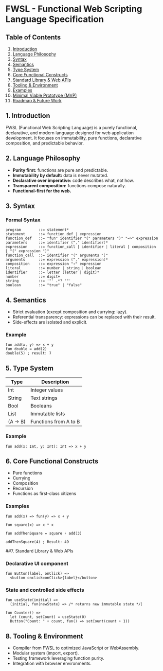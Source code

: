 # FWSL - Functional Web Scripting Language Specification

## Table of Contents

1. [Introduction](#introduction)
2. [Language Philosophy](#language-philosophy)
3. [Syntax](#syntax)
4. [Semantics](#semantics)
5. [Type System](#type-system)
6. [Core Functional Constructs](#core-functional-constructs)
7. [Standard Library & Web APIs](#standard-library--web-apis)
8. [Tooling & Environment](#tooling--environment)
9. [Examples](#examples)
10. [Minimal Viable Prototype (MVP)](#minimal-viable-prototype-mvp)
11. [Roadmap & Future Work](#roadmap--future-work)

## 1. Introduction

FWSL (Functional Web Scripting Language) is a purely functional, declarative, and modern language designed for web application development. It focuses on immutability, pure functions, declarative composition, and predictable behavior.

## 2. Language Philosophy

- **Purity first:** functions are pure and predictable.
- **Immutability by default:** data is never mutated.
- **Declarative over imperative:** code describes what, not how.
- **Transparent composition:** functions compose naturally.
- **Functional-first for the web.**

## 3. Syntax

### Formal Syntax

```
program        ::= statement*
statement      ::= function_def | expression
function_def   ::= "fun" identifier "(" parameters ")" "=>" expression
parameters     ::= identifier ("," identifier)*
expression     ::= function_call | identifier | literal | composition | "(" expression ")"
function_call  ::= identifier "(" arguments ")"
arguments      ::= expression ("," expression)*
composition    ::= expression "∘" expression
literal        ::= number | string | boolean
identifier     ::= letter (letter | digit)*
number         ::= digit+
string         ::= '"' .*? '"'
boolean        ::= "true" | "false"
```

## 4. Semantics

- Strict evaluation (except composition and currying: lazy).
- Referential transparency: expressions can be replaced with their result.
- Side-effects are isolated and explicit.

### Example

```
fun add(x, y) => x + y
fun double = add(2)
double(5) ; result: 7
```

## 5. Type System

| Type     | Description           |
| -------- | --------------------- |
| Int      | Integer values        |
| String   | Text strings          |
| Bool     | Booleans              |
| List<T>  | Immutable lists       |
| (A -> B) | Functions from A to B |

### Example

```
fun add(x: Int, y: Int): Int => x + y
```

## 6. Core Functional Constructs

- Pure functions
- Currying
- Composition
- Recursion
- Functions as first-class citizens

### Examples

```
fun add(x) => fun(y) => x + y
```
```
fun square(x) => x * x
```
```
fun addThenSquare = square ∘ add(3)
```
```
addThenSquare(4) ; Result: 49
```

##7. Standard Library & Web APIs

### Declarative UI component

```
fun Button(label, onClick) =>
  <button onclick=onClick>{label}</button>
```

### State and controlled side effects

```
fun useState(initial) =>
  (initial, fun(newState) => /* returns new immutable state */)

fun Counter() =>
  let (count, setCount) = useState(0)
  Button("Count: " + count, fun() => setCount(count + 1))
```

## 8. Tooling & Environment

- Compiler from FWSL to optimized JavaScript or WebAssembly.
- Modular system (import, export).
- Testing framework leveraging function purity.
- Integration with browser environments.

